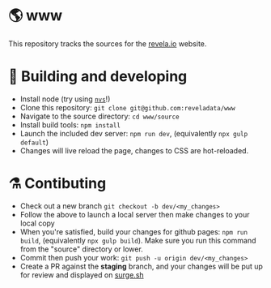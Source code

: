 # 🌎 www 

This repository tracks the sources for the [revela.io](https://www.revela.io) website.

# 🚧 Building and developing

* Install node (try using [`nvs`](https://github.com/jasongin/nvs)!)
* Clone this repository: `git clone git@github.com:reveladata/www`
* Navigate to the source directory: `cd www/source`
* Install build tools: `npm install`
* Launch the included dev server: `npm run dev`, (equivalently `npx gulp default`)
* Changes will live reload the page, changes to CSS are hot-reloaded.

# ⚗️ Contibuting

* Check out a new branch `git checkout -b dev/<my_changes>`
* Follow the above to launch a local server then make changes to your local copy
* When you're satisfied, build your changes for github pages: `npm run build`, (equivalently `npx gulp build`). Make sure you run this command from the "source" directory or lower. 
* Commit then push your work: `git push -u origin dev/<my_changes>`
* Create a PR against the **staging** branch, and your changes will be put up for review and displayed on [surge.sh](revela.surge.sh)
